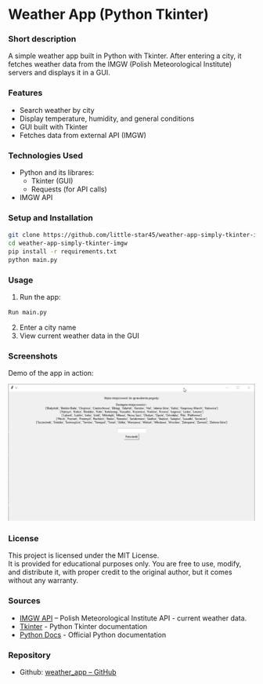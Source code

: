 # Weather App (Python Tkinter)

### Short description
A simple weather app built in Python with Tkinter. After entering a city, it fetches weather data from the IMGW (Polish Meteorological Institute) servers and displays it in a GUI.

### Features
- Search weather by city
- Display temperature, humidity, and general conditions
- GUI built with Tkinter
- Fetches data from external API (IMGW)

### Technologies Used
- Python and its librares:
    - Tkinter (GUI)
    - Requests (for API calls)
- IMGW API

### Setup and Installation
```bash
git clone https://github.com/little-star45/weather-app-simply-tkinter-imgw.git
cd weather-app-simply-tkinter-imgw
pip install -r requirements.txt
python main.py
```

### Usage
1. Run the app:
```bash
Run main.py
```
2. Enter a city name
3. View current weather data in the GUI

### Screenshots

Demo of the app in action:

<img 
    src="/public/content/projects/weather-app/workflow-demo.gif" 
    alt="Full workflow: enter city and view weather data in the GUI" 
    class="w-full max-w-full mx-auto border-2 border-gray-600 rounded-lg"
/>

### License
This project is licensed under the MIT License.  
It is provided for educational purposes only. You are free to use, modify, and distribute it, with proper credit to the original author, but it comes without any warranty.

### Sources
- [IMGW API](https://danepubliczne.imgw.pl/apiinfo) – Polish Meteorological Institute API - current weather data.
- [Tkinter](https://docs.python.org/3/library/tkinter.html) - Python Tkinter documentation
- [Python Docs](https://docs.python.org/3/) - Official Python documentation

### Repository
- Github: [weather_app – GitHub](https://github.com/little-star45/weather-app-simply-tkinter-imgw)